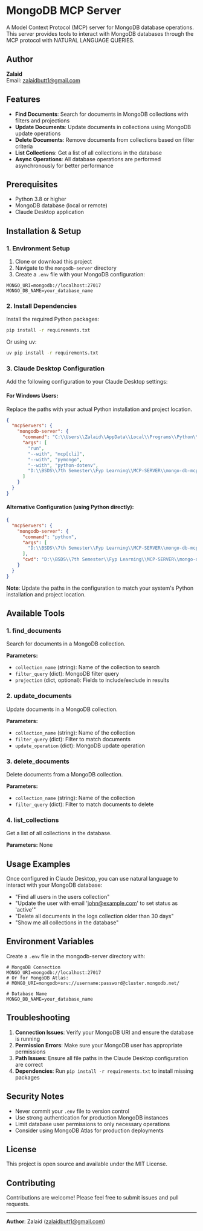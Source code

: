 # MongoDB MCP Server

A Model Context Protocol (MCP) server for MongoDB database operations. This server provides tools to interact with MongoDB databases through the MCP protocol with NATURAL LANGUAGE QUERIES.

## Author

**Zalaid**  
Email: zalaidbutt1@gmail.com

## Features

- **Find Documents**: Search for documents in MongoDB collections with filters and projections
- **Update Documents**: Update documents in collections using MongoDB update operations
- **Delete Documents**: Remove documents from collections based on filter criteria
- **List Collections**: Get a list of all collections in the database
- **Async Operations**: All database operations are performed asynchronously for better performance

## Prerequisites

- Python 3.8 or higher
- MongoDB database (local or remote)
- Claude Desktop application

## Installation & Setup

### 1. Environment Setup

1. Clone or download this project
2. Navigate to the `mongodb-server` directory
3. Create a `.env` file with your MongoDB configuration:

```env
MONGO_URI=mongodb://localhost:27017
MONGO_DB_NAME=your_database_name
```

### 2. Install Dependencies

Install the required Python packages:

```bash
pip install -r requirements.txt
```

Or using uv:

```bash
uv pip install -r requirements.txt
```

### 3. Claude Desktop Configuration

Add the following configuration to your Claude Desktop settings:

#### For Windows Users: 
Replace the paths with your actual Python installation and project location.

```json
{
  "mcpServers": {
    "mongodb-server": {
      "command": "C:\\Users\\Zalaid\\AppData\\Local\\Programs\\Python\\Python313\\Scripts\\uv.EXE",
      "args": [
        "run",
        "--with", "mcp[cli]",
        "--with", "pymongo",
        "--with", "python-dotenv",
        "D:\\BSDS\\7th Semester\\Fyp Learning\\MCP-SERVER\\mongo-db-mcp-server\\mongodb-server\\server.py"
      ]
    }
  }
}
```

#### Alternative Configuration (using Python directly):

```json
{
  "mcpServers": {
    "mongodb-server": {
      "command": "python",
      "args": [
        "D:\\BSDS\\7th Semester\\Fyp Learning\\MCP-SERVER\\mongo-db-mcp-server\\mongodb-server\\server.py"
      ],
      "cwd": "D:\\BSDS\\7th Semester\\Fyp Learning\\MCP-SERVER\\mongo-db-mcp-server\\mongodb-server"
    }
  }
}
```

**Note**: Update the paths in the configuration to match your system's Python installation and project location.

## Available Tools

### 1. find_documents
Search for documents in a MongoDB collection.

**Parameters:**
- `collection_name` (string): Name of the collection to search
- `filter_query` (dict): MongoDB filter query
- `projection` (dict, optional): Fields to include/exclude in results

### 2. update_documents
Update documents in a MongoDB collection.

**Parameters:**
- `collection_name` (string): Name of the collection
- `filter_query` (dict): Filter to match documents
- `update_operation` (dict): MongoDB update operation

### 3. delete_documents
Delete documents from a MongoDB collection.

**Parameters:**
- `collection_name` (string): Name of the collection
- `filter_query` (dict): Filter to match documents to delete

### 4. list_collections
Get a list of all collections in the database.

**Parameters:** None

## Usage Examples

Once configured in Claude Desktop, you can use natural language to interact with your MongoDB database:

- "Find all users in the users collection"
- "Update the user with email 'john@example.com' to set status as 'active'"
- "Delete all documents in the logs collection older than 30 days"
- "Show me all collections in the database"

## Environment Variables

Create a `.env` file in the mongodb-server directory with:

```env
# MongoDB Connection
MONGO_URI=mongodb://localhost:27017
# Or for MongoDB Atlas:
# MONGO_URI=mongodb+srv://username:password@cluster.mongodb.net/

# Database Name
MONGO_DB_NAME=your_database_name
```

## Troubleshooting

1. **Connection Issues**: Verify your MongoDB URI and ensure the database is running
2. **Permission Errors**: Make sure your MongoDB user has appropriate permissions
3. **Path Issues**: Ensure all file paths in the Claude Desktop configuration are correct
4. **Dependencies**: Run `pip install -r requirements.txt` to install missing packages

## Security Notes

- Never commit your `.env` file to version control
- Use strong authentication for production MongoDB instances
- Limit database user permissions to only necessary operations
- Consider using MongoDB Atlas for production deployments

## License

This project is open source and available under the MIT License.

## Contributing

Contributions are welcome! Please feel free to submit issues and pull requests.

---

**Author**: Zalaid (zalaidbutt1@gmail.com)